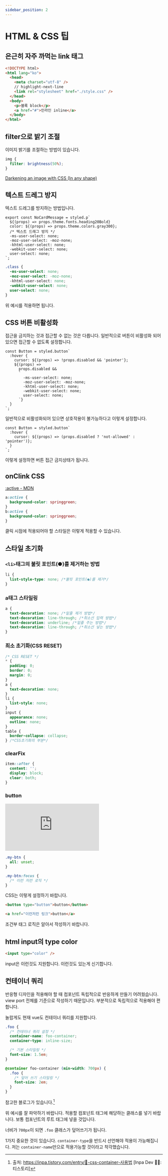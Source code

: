 ```yaml
---
sidebar_position: 2
---
```


# HTML & CSS 팁

<!-- Create direction-aware effects using modern CSS https://www.youtube.com/watch?app=desktop&v=G_h2pGZcOzc -->

<!-- 웹에서 그라데이션 손쉽게 만드는 ‘CSS HD Gradients’ https://yozm.wishket.com/magazine/detail/2079/ -->

<!-- @todo: https://www.notion.so/CSS-e801506f89374e75a564994a7d1ea950 -->

## 은근히 자주 까먹는 link 태그

```html title="index.html"
<!DOCTYPE html>
<html lang="ko">
  <head>
    <meta charset="utf-8" />
    // highlight-next-line
    <link rel="stylesheet" href="./style.css" />
  </head>
  <body>
    <p>블록 block</p>
    <a href="#">인라인 inline</a>
  </body>
</html>
```

<!-- ## flex-grow는 부모가 flex여야 적용가능

제곧내

복습이 되었습니다. CSS cookbook을 따로 만들어야 할 것 같습니다.

height는 기본적으로 auto로 되어 있습니다. 콘텐츠 크기만큼 큽니다. div에 남은 길이만큼 채우기 위해서는 flex 혹은 gird 중 하나를 선택해야 합니다. -->

## filter으로 밝기 조절

이미지 밝기를 조절하는 방법이 있습니다.

```css
img {
  filter: brightness(50%);
}
```

[Darkening an image with CSS (In any shape)](https://stackoverflow.com/questions/15765550/darkening-an-image-with-css-in-any-shape)

## 텍스트 드레그 방지

텍스트 드레그를 방지하는 방법입니다.

```tsx
export const NoCardMessage = styled.p`
  ${(props) => props.theme.fonts.heading20Bold}
  color: ${(props) => props.theme.colors.gray300};
  /* 텍스트 드래그 방지 */
  -ms-user-select: none;
  -moz-user-select: -moz-none;
  -khtml-user-select: none;
  -webkit-user-select: none;
  user-select: none;
`;
```

```css
.class {
  -ms-user-select: none;
  -moz-user-select: -moz-none;
  -khtml-user-select: none;
  -webkit-user-select: none;
  user-select: none;
}
```

위 예시를 적용하면 됩니다.

## CSS 버튼 비활성화

접근을 금지하는 것과 접근할 수 없는 것은 다릅니다. 일반적으로 버튼이 비활성화 되어 있으면 접근할 수 없도록 설정합니다.

```tsx
const Button = styled.button`
  :hover {
    cursor: ${(props) => !props.disabled && 'pointer'};
    ${(props) =>
      props.disabled &&
      `
        -ms-user-select: none;
        -moz-user-select: -moz-none;
        -khtml-user-select: none;
        -webkit-user-select: none;
        user-select: none;
      `}
  }
`;
```

일반적으로 비활성화되어 있으면 상호작용이 불가능하다고 이렇게 설정합니다.

```tsx
const Button = styled.button`
  :hover {
    cursor: ${(props) => (props.disabled ? 'not-allowed' : 'pointer')};
  }
`;
```

이렇게 설정하면 버튼 접근 금지상태가 됩니다.

## onClink CSS

[:active - MDN](https://developer.mozilla.org/ko/docs/Web/CSS/:active)

```css
a:active {
  background-color: springgreen;
}
b:active {
  background-color: springgreen;
}
```

클릭 시점에 적용되어야 할 스타일은 이렇게 적용할 수 있습니다.

## 스타일 초기화

### `<li>`태그의 불릿 포인트(●)를 제거하는 방법

```css
li {
  list-style-type: none; /*불릿 포인트(●)를 제거*/
}
```

### a태그 스타일링

```css
a {
  text-decoration: none; /*밑줄 제거 방법*/
  text-decoration: line-through; /*취소선 입력 방법*/
  text-decoration: underline; /*밑줄 주는 방법*/
  text-decoration: line-through; /*취소선 넣는 방법*/
}
```

### 최소 초기화(CSS RESET)

```css
/* CSS RESET */
* {
  padding: 0;
  border: 0;
  margin: 0;
}
a {
  text-decoration: none;
}
li {
  list-style: none;
}
input {
  appearance: none;
  outline: none;
}
table {
  border-collapse: collapse;
} /*CSS초기화의 부분*/
```

### clearFix

```css
item::after {
  content: '';
  display: block;
  clear: both;
}
```

### button

<iframe class="codepen" src="https://www.youtube.com/embed/pMoL2URoqhI" title="Everything you didn't know you need to know about buttons" frameborder="0" allow="accelerometer; autoplay; clipboard-write; encrypted-media; gyroscope; picture-in-picture; web-share" allowfullscreen></iframe>

```css
.my-btn {
  all: unset;
}

.my-btn:focus {
  /* 이런 저런 로직 */
}
```

CSS는 이렇게 설정하기 바랍니다.

```html
<button type="button">button</button>
```

```html
<a href="이런저런 링크">button</a>
```

조건부 태그 로직은 알아서 작성하기 바랍니다.

## html input의 type color

```html
<input type="color" />
```

input은 이런것도 지원합니다. 이런것도 있는게 신기합니다.

## 컨테이너 쿼리

반응형 디자인을 적용해야 할 때 컴포넌트 독립적으로 반응하게 만들기 어려웠습니다. view port 전체를 기준으로 작성하기 때문입니다. 부분적으로 독립적으로 적용해야 편합니다.

놀랍게도 현재 vue도 컨테이너 쿼리를 지원합니다.

```css
.foo {
  /* 컨테이너 쿼리 설정 */
  container-name: foo-container;
  container-type: inline-size;

  /* 기본 스타일링 */
  font-size: 1.5em;
}

@container foo-container (min-width: 700px) {
  .foo {
    /* 덮어 쓰기 스타일링 */
    font-size: 2em;
  }
}
```

참고한 블로그가 있습니다.[^1]

위 예시를 잘 파악하기 바랍니다. 적용할 컴포넌트 태그에 해당하는 클래스를 넣기 바랍니다. 보통 컴포넌트의 루트 태그에 넣을 것입니다.

너비가 `700px`이 되면 `.foo` 클래스가 덮어쓰기가 됩니다.

1가지 중요한 것이 있습니다. `container-type`을 반드시 선언해야 적용이 가능해집니다. 저는 `container-name`만으로 적용가능할 것이라고 착각했습니다.

[^1]: 출처: https://inpa.tistory.com/entry/🌟-css-container-사용법 [Inpa Dev 👨‍💻:티스토리]
